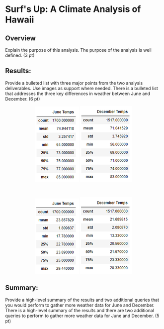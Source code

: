 # Surf's Up: A Climate Analysis of Hawaii

## Overview
Explain the purpose of this analysis.
The purpose of the analysis is well defined. (3 pt)

## Results:
Provide a bulleted list with three major points from the two analysis deliverables. Use images as support where needed.
There is a bulleted list that addresses the three key differences in weather between June and December. (6 pt)

<p align="center">
<img src=https://github.com/smanowar/surfs_up/blob/main/visuals/june_temps_farenheit.PNG> 
<img src=https://github.com/smanowar/surfs_up/blob/main/visuals/december_temps_farenheit.PNG>   
</p>


<br>

<p align="center">
<img src=https://github.com/smanowar/surfs_up/blob/main/visuals/june_temps_celcius.PNG> 
<img src=https://github.com/smanowar/surfs_up/blob/main/visuals/dec_temps_celcius.PNG> 
</p>


## Summary:
Provide a high-level summary of the results and two additional queries that you would perform to gather more weather data for June and December.
There is a high-level summary of the results and there are two additional queries to perform to gather more weather data for June and December. (5 pt)


